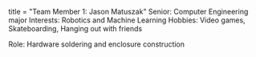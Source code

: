 title = "Team Member 1: Jason Matuszak"
Senior: Computer Engineering major
Interests: Robotics and Machine Learning
Hobbies:  Video games, Skateboarding, Hanging out with friends

Role: Hardware soldering and enclosure construction
